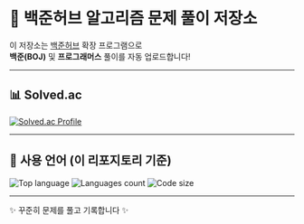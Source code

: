 # 📝 백준허브 알고리즘 문제 풀이 저장소

이 저장소는 [백준허브](https://github.com/BaekjoonHub/BaekjoonHub) 확장 프로그램으로  
**백준(BOJ)** 및 **프로그래머스** 풀이를 자동 업로드합니다!  

---

## 📊 Solved.ac
[![Solved.ac Profile](http://mazassumnida.wtf/api/v2/generate_badge?boj=gudtjr1017)](https://solved.ac/gudtjr1017)

---

## 🔧 사용 언어 (이 리포지토리 기준)
![Top language](https://img.shields.io/github/languages/top/pro660/<REPO_NAME>)
![Languages count](https://img.shields.io/github/languages/count/pro660/<REPO_NAME>)
![Code size](https://img.shields.io/github/languages/code-size/pro660/<REPO_NAME>)

<!-- 아래 마커는 (선택) GitHub Actions로 자동 갱신되는 표 자리 -->
<!-- LANGUAGES-START -->
<!-- LANGUAGES-END -->

---

✨ 꾸준히 문제를 풀고 기록합니다 ✨
